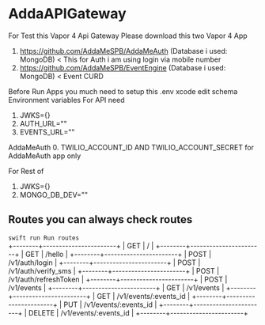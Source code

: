 # AddaAPIGateway
For Test this Vapor 4 Api Gateway
Please download this two Vapor 4 App
1. https://github.com/AddaMeSPB/AddaMeAuth (Database i used: MongoDB) < This for Auth i am using login via mobile number
2. https://github.com/AddaMeSPB/EventEngine (Database i used: MongoDB) < Event CURD

Before Run Apps you much need to setup this .env xcode edit schema Environment variables 
For API need
1. JWKS={}
2. AUTH_URL=""
3. EVENTS_URL=""

AddaMeAuth
0. TWILIO_ACCOUNT_ID AND TWILIO_ACCOUNT_SECRET for AddaMeAuth app only

For Rest of 
1. JWKS={}
2. MONGO_DB_DEV=""

## Routes you can always check routes
`swift run Run routes`            
+--------+-----------------------+
| GET    | /                     |
+--------+-----------------------+
| GET    | /hello                |
+--------+-----------------------+
| POST   | /v1/auth/login        |
+--------+-----------------------+
| POST   | /v1/auth/verify_sms   |
+--------+-----------------------+
| POST   | /v1/auth/refreshToken |
+--------+-----------------------+
| POST   | /v1/events            |
+--------+-----------------------+
| GET    | /v1/events            |
+--------+-----------------------+
| GET    | /v1/events/:events_id |
+--------+-----------------------+
| PUT    | /v1/events/:events_id |
+--------+-----------------------+
| DELETE | /v1/events/:events_id |
+--------+-----------------------+

